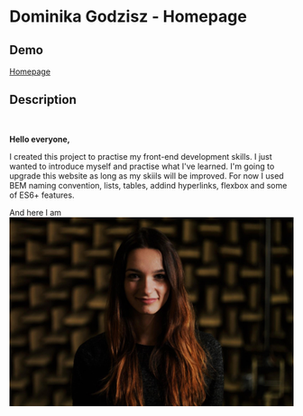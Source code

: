 # Dominika Godzisz - Homepage

## Demo 
[Homepage](https://dominikagodzisz.github.io/homepage/)
<br/>

## Description
 <br/>

**Hello everyone,**

I created this project to practise my front-end development skills. 
I just wanted to introduce myself and practise what I've learned. I'm going to upgrade this website as long as my skiils will be improved.
For now I used BEM naming convention, lists, tables, addind hyperlinks, flexbox and some of ES6+ features.

And here I am
![Me](https://github.com/DominikaGodzisz/homepage/blob/main/images/akustyka.jpg?raw=true)

